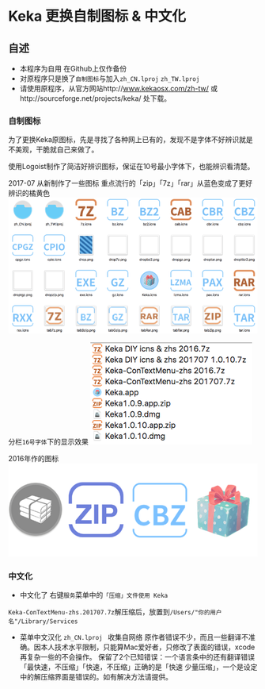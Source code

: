 # Keka 更换自制图标 & 中文化

## 自述
- 本程序为自用 在Github上仅作备份
- 对原程序只是换了`自制图标`与加入`zh_CN.lproj` `zh_TW.lproj`
- 请使用原程序，从官方网站http://www.kekaosx.com/zh-tw/ 或http://sourceforge.net/projects/keka/ 处下载。

### 自制图标
为了更换Keka原图标，先是寻找了各种网上已有的，发现不是字体不好辨识就是不美观，干脆就自己来做了。

使用Logoist制作了简洁好辨识图标，保证在10号最小字体下，也能辨识看清楚。

2017-07 从新制作了一些图标
重点流行的「zip」「7z」「rar」从蓝色变成了更好辨识的橘黄色
![](https://github.com/Leeatmy/Keka_Chinese/blob/master/Screenshot/2017-07%20new%20icns.png?raw=true)

分栏`16号字体`下的显示效果
![](https://github.com/Leeatmy/Keka_Chinese/blob/master/Screenshot/2017-07%2016.png?raw=true)

2016年作的图标
![](https://github.com/Leeatmy/Keka_Chinese/blob/master/Screenshot/look%20icon.png)

### 中文化
- 中文化了 右键`服务`菜单中的`「压缩」文件使用 Keka`

`Keka-ConTextMenu-zhs.201707.7z`解压缩后，放置到`/Users/"你的用户名"/Library/Services`

- 菜单中文汉化 `zh_CN.lproj ` 收集自网络
原作者错误不少，而且一些翻译不准确。因本人技术水平限制，只能算Mac爱好者，只修改了表面的错误，xcode再复杂一些的不会操作。
保留了2个已知错误：一个语言条中的还有翻译错误「最快速，不压缩」「快速，不压缩」正确的是「快速 少量压缩」，一个是设定中的解压缩界面是错误的。如有解决方法请提供。
